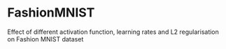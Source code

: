 # FashionMNIST

Effect of different activation function, learning rates and L2 regularisation on Fashion MNIST dataset 
